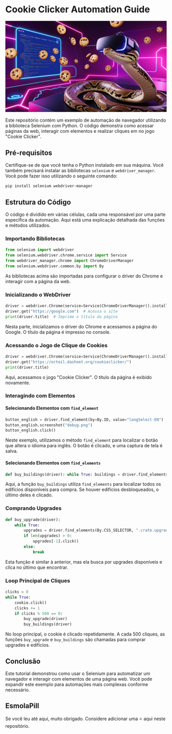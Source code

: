 # Cookie Clicker Automation Guide

<center><img src="header.jpg"></center>

Este repositório contém um exemplo de automação de navegador utilizando a biblioteca Selenium com Python. O código demonstra como acessar páginas da web, interagir com elementos e realizar cliques em no jogo "Cookie Clicker".

## Pré-requisitos

Certifique-se de que você tenha o Python instalado em sua máquina. Você também precisará instalar as bibliotecas `selenium` e `webdriver_manager`. Você pode fazer isso utilizando o seguinte comando:

```bash
pip install selenium webdriver-manager
```
## Estrutura do Código

O código é dividido em várias células, cada uma responsável por uma parte específica da automação. Aqui está uma explicação detalhada das funções e métodos utilizados.

### Importando Bibliotecas
```python
from selenium import webdriver
from selenium.webdriver.chrome.service import Service
from webdriver_manager.chrome import ChromeDriverManager
from selenium.webdriver.common.by import By
```

As bibliotecas acima são importadas para configurar o driver do Chrome e interagir com a página da web.

### Inicializando o WebDriver

```python
driver = webdriver.Chrome(service=Service(ChromeDriverManager().install()))  # Configura o driver do Chrome
driver.get("https://google.com")  # Acessa o site
print(driver.title)  # Imprime o título da página

```

Nesta parte, inicializamos o driver do Chrome e acessamos a página do Google. O título da página é impresso no console.

### Acessando o Jogo de Clique de Cookies

```python
driver = webdriver.Chrome(service=Service(ChromeDriverManager().install()))
driver.get("https://orteil.dashnet.org/cookieclicker/")
print(driver.title)

```

Aqui, acessamos o jogo "Cookie Clicker". O título da página é exibido novamente.

### Interagindo com Elementos

#### Selecionando Elementos com `find_element`

```python
button_english = driver.find_element(by=By.ID, value="langSelect-EN")
button_english.screenshot("debug.png")
button_english.click()

```
Neste exemplo, utilizamos o método `find_element` para localizar o botão que altera o idioma para inglês. O botão é clicado, e uma captura de tela é salva.

#### Selecionando Elementos com `find_elements`
```python
def buy_buildings(driver): while True: buildings = driver.find_elements(By.CSS_SELECTOR, ".product.unlocked.enabled") if len(buildings) > 0: buildings[-1].click() else: break
```

Aqui, a função `buy_buildings` utiliza `find_elements` para localizar todos os edifícios disponíveis para compra. Se houver edifícios desbloqueados, o último deles é clicado.

### Comprando Upgrades

```python
def buy_upgrade(driver):
    while True:
        upgrades = driver.find_elements(By.CSS_SELECTOR, ".crate.upgrade.enabled")
        if len(upgrades) > 0:
            upgrades[-1].click()
        else:
            break

```
Esta função é similar à anterior, mas ela busca por upgrades disponíveis e clica no último que encontrar.

### Loop Principal de Cliques

```python
clicks = 0
while True:
    cookie.click()
    clicks += 1
    if clicks % 500 == 0:
        buy_upgrade(driver)
        buy_buildings(driver)

```

No loop principal, o cookie é clicado repetidamente. A cada 500 cliques, as funções `buy_upgrade` e `buy_buildings` são chamadas para comprar upgrades e edifícios.

## Conclusão

Este tutorial demonstrou como usar o Selenium para automatizar um navegador e interagir com elementos de uma página web. Você pode expandir este exemplo para automações mais complexas conforme necessário.

## EsmolaPill
Se você leu até aqui, muito obrigado. Considere adicionar uma ⭐ aqui neste repositório.